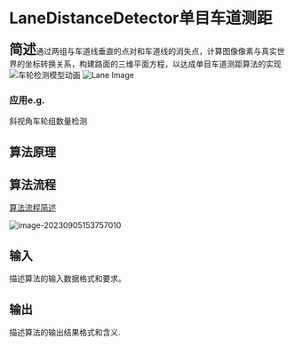 # LaneDistanceDetector单目车道测距

<div style="display: flex; align-items: flex-start;">
    <div style="flex: 1;">
        <span style="font-size: 24px; font-weight: bold;">简述</span>通过两组与车道线垂直的点对和车道线的消失点，计算图像像素与真实世界的坐标转换关系，构建路面的三维平面方程，以达成单目车道测距算法的实现
    </div>
</div>
<img src="https://imgurl-x.oss-cn-hangzhou.aliyuncs.com/xuxing-img/%E8%BD%A6%E8%BD%AE%E6%A3%80%E6%B5%8B%E6%A8%A1%E5%9E%8B%E5%8A%A8%E7%94%BBnew.gif" alt="车轮检测模型动画" width=auto>
<img src="https://imgurl-x.oss-cn-hangzhou.aliyuncs.com/xuxing-img/image-20230905155129285.png" alt="Lane Image" width=auto>

### 应用e.g.

斜视角车轮组数量检测

## 算法原理

## 算法流程

[算法流程简述](./doc/算法流程简述html.md)

![image-20230905153757010](https://imgurl-x.oss-cn-hangzhou.aliyuncs.com/xuxing-img/image-20230905153757010.png)

## 输入

描述算法的输入数据格式和要求。

## 输出

描述算法的输出结果格式和含义.